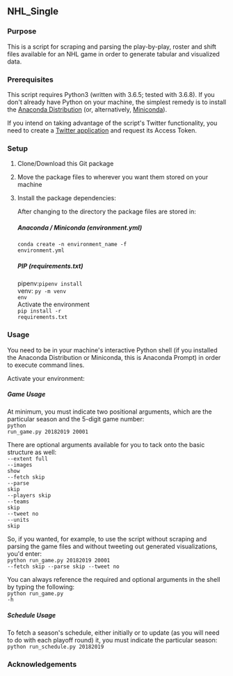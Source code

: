 ## NHL_Single

### Purpose
This is a script for scraping and parsing the play-by-play, roster and shift files available for an NHL game in order to generate tabular and visualized data.

### Prerequisites
This script requires Python3 (written with 3.6.5; tested with 3.6.8). If you don't already have Python on your machine, the simplest remedy is to install the <a href="https://www.anaconda.com/distribution/">Anaconda Distribution</a> (or, alternatively, <a href="https://docs.conda.io/en/latest/miniconda.html">Miniconda</a>). 

If you intend on taking advantage of the script's Twitter functionality, you need to create a <a href="https://apps.twitter.com/app/new">Twitter application</a> and request its Access Token.

### Setup
1. Clone/Download this Git package
2. Move the package files to wherever you want them stored on your machine
3. Install the package dependencies:
   
   After changing to the directory the package files are stored in:
   
   ##### Anaconda / Miniconda (environment.yml)
   <code>conda create -n environment_name -f environment.yml</code><br>

   ##### PIP (requirements.txt)
   pipenv:<code>pipenv install</code><br>
   venv: <code>py -m venv env</code><br>
         Activate the environment<br>
         <code>pip install -r requirements.txt</code><br>
      
### Usage
You need to be in your machine's interactive Python shell (if you installed the Anaconda Distribution or Miniconda, this is Anaconda Prompt) in order to execute command lines.

Activate your environment:


##### Game Usage
At minimum, you must indicate two positional arguments, which are the particular season and the 5-digit game number:<br>
<code>python run_game.py 20182019 20001</code>

There are optional arguments available for you to tack onto the basic structure as well:<br>
<code>--extent full</code><br>
<code>--images show</code><br>
<code>--fetch skip</code><br>
<code>--parse skip</code><br>
<code>--players skip</code><br>
<code>--teams skip</code><br>
<code>--tweet no</code><br>
<code>--units skip</code><br>

So, if you wanted, for example, to use the script without scraping and parsing the game files and without tweeting out generated visualizations, you'd enter:<br>
<code>python run_game.py 20182019 20001 --fetch skip --parse skip --tweet no</code>

You can always reference the required and optional arguments in the shell by typing the following:<br>
<code>python run_game.py -h</code>

##### Schedule Usage
To fetch a season's schedule, either initially or to update (as you will need to do with each playoff round) it, you must indicate the particular season:<br>
<code>python run_schedule.py 20182019</code>

### Acknowledgements
